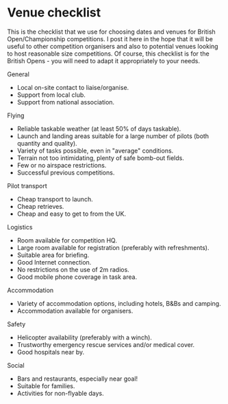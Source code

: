 Venue checklist
================

This is the checklist that we use for choosing dates and venues for British Open/Championship competitions. I post it here in the hope that it will be useful to other competition organisers and also to potential venues looking to host reasonable size competitions. Of course, this checklist is for the British Opens - you will need to adapt it appropriately to your needs.

General
- Local on-site contact to liaise/organise.
- Support from local club.
- Support from national association.

Flying
- Reliable taskable weather (at least 50% of days taskable).
- Launch and landing areas suitable for a large number of pilots (both quantity and quality).
- Variety of tasks possible, even in "average" conditions.
- Terrain not too intimidating, plenty of safe bomb-out fields.
- Few or no airspace restrictions.
- Successful previous competitions.

Pilot transport
- Cheap transport to launch.
- Cheap retrieves.
- Cheap and easy to get to from the UK.

Logistics
- Room available for competition HQ.
- Large room available for registration (preferably with refreshments).
- Suitable area for briefing.
- Good Internet connection.
- No restrictions on the use of 2m radios.
- Good mobile phone coverage in task area.

Accommodation
- Variety of accommodation options, including hotels, B&Bs and camping.
- Accommodation available for organisers.

Safety
- Helicopter availability (preferably with a winch).
- Trustworthy emergency rescue services and/or medical cover.
- Good hospitals near by.

Social
- Bars and restaurants, especially near goal!
- Suitable for families.
- Activities for non-flyable days.
